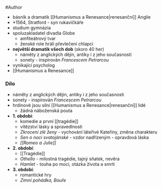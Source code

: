 #Author 

- básník a dramatik [[Humanismus a Renesance|renesanční]] Anglie
- \*1564, Stratford - syn rukavičkáře
- studium gymnázia
- spoluzakladatel divadla Globe
	- amfiteátrový tvar
	- ženské role hráli převlečení chlapci
- **největší dramatik všech dob** (skoro 40 her)
	- náměty z anglických dějin, antiky i z jeho současnosti
	- sonety - inspirován *Francescem Petrarcou*
- vynikající psycholog
- [[Humanismus a Renesance]]
### Dílo
- náměty z anglických dějin, antiky i z jeho současnosti
- sonety - inspirován *Francescem Petrarcou*
- hrdinové jsou silní [[Humanismus a Renesance|renesanční]] lidé
	- žádná náboženská pouta
- **1. období**:
	- komedie a první [[tragédie]]
	- vítězství lásky a spravedlnosti
	- *Zkrocení zlé ženy* - vychování láteřivé Kateřiny, změna charakteru
	- *Sen o noci svatojánské* - vzdor nadřízeným - opravdová láska
	-  *[[Romeo a Julie]]*
- **2. období**:
	- [[Tragédie]]
	- *Othello* - milostná tragédie, tajný sňatek, nevěra
	- *Hamlet* - touha po moci, otázka života a smrti
- **3. období**:
	- romantické hry
	- *Zimní pohádka, Bouře*